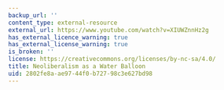 ```yaml
---
backup_url: ''
content_type: external-resource
external_url: https://www.youtube.com/watch?v=XIUWZnnHz2g
has_external_licence_warning: true
has_external_license_warning: true
is_broken: ''
license: https://creativecommons.org/licenses/by-nc-sa/4.0/
title: Neoliberalism as a Water Balloon
uid: 2802fe8a-ae97-44f0-b727-98c3e627bd98
---
```

